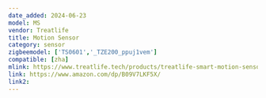 ```yaml
---
date_added: 2024-06-23
model: MS
vendor: Treatlife 
title: Motion Sensor
category: sensor
zigbeemodel: ['TS0601','_TZE200_ppuj1vem']
compatible: [zha]
mlink: https://www.treatlife.tech/products/treatlife-smart-motion-sensor-for-security-alarm-system-and-smart-home-automation-triggering-lights-and-scenes-works-with-alexa-google-home-zigbee-hub-required
link: https://www.amazon.com/dp/B09V7LKF5X/
link2: 
---
```

